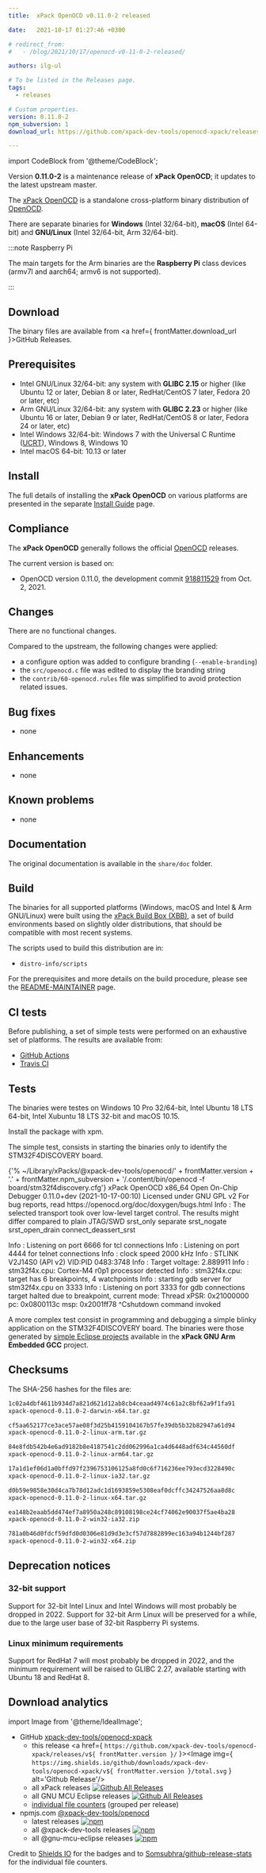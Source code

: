 ```yaml
---
title:  xPack OpenOCD v0.11.0-2 released

date:   2021-10-17 01:27:46 +0300

# redirect_from:
#   - /blog/2021/10/17/openocd-v0-11-0-2-released/

authors: ilg-ul

# To be listed in the Releases page.
tags:
  - releases

# Custom properties.
version: 0.11.0-2
npm_subversion: 1
download_url: https://github.com/xpack-dev-tools/openocd-xpack/releases/tag/v0.11.0-2/

---
```


import CodeBlock from '@theme/CodeBlock';

Version **0.11.0-2** is a maintenance release of **xPack OpenOCD**;
it updates to the latest upstream master.

<!-- truncate -->

The [xPack OpenOCD](https://xpack.github.io/dev-tools/openocd/)
is a standalone cross-platform binary distribution of
[OpenOCD](https://openocd.org).

There are separate binaries for **Windows** (Intel 32/64-bit),
**macOS** (Intel 64-bit) and **GNU/Linux** (Intel 32/64-bit, Arm 32/64-bit).

:::note Raspberry Pi

The main targets for the Arm binaries
are the **Raspberry Pi** class devices (armv7l and aarch64;
armv6 is not supported).

:::

## Download

The binary files are available from
<a href={ frontMatter.download_url }>GitHub Releases</a>.

## Prerequisites

- Intel GNU/Linux 32/64-bit: any system with **GLIBC 2.15** or higher
  (like Ubuntu 12 or later, Debian 8 or later, RedHat/CentOS 7 later,
  Fedora 20 or later, etc)
- Arm GNU/Linux 32/64-bit: any system with **GLIBC 2.23** or higher
  (like Ubuntu 16 or later, Debian 9 or later, RedHat/CentOS 8 or later,
  Fedora 24 or later, etc)
- Intel Windows 32/64-bit: Windows 7 with the Universal C Runtime
  ([UCRT](https://support.microsoft.com/en-us/topic/update-for-universal-c-runtime-in-windows-c0514201-7fe6-95a3-b0a5-287930f3560c)),
  Windows 8, Windows 10
- Intel macOS 64-bit: 10.13 or later

## Install

The full details of installing the **xPack OpenOCD** on various platforms
are presented in the separate
[Install Guide](/docs/install/) page.

## Compliance

The **xPack OpenOCD** generally follows the official
[OpenOCD](https://openocd.org) releases.

The current version is based on:

- OpenOCD version 0.11.0, the development commit
[918811529](https://github.com/xpack-dev-tools/openocd/commit/9188115296917ce74ad5b0f83451414735225ce5)
from Oct. 2, 2021.

## Changes

There are no functional changes.

Compared to the upstream, the following changes were applied:

- a configure option was added to configure branding (`--enable-branding`)
- the `src/openocd.c` file was edited to display the branding string
- the `contrib/60-openocd.rules` file was simplified to avoid protection
  related issues.

## Bug fixes

- none

## Enhancements

- none

## Known problems

- none

## Documentation

The original documentation is available in the `share/doc` folder.

## Build

The binaries for all supported platforms
(Windows, macOS and Intel & Arm GNU/Linux) were built using the
[xPack Build Box (XBB)](https://xpack.github.io/xbb/), a set
of build environments based on slightly older distributions, that should be
compatible with most recent systems.

The scripts used to build this distribution are in:

- `distro-info/scripts`

For the prerequisites and more details on the build procedure, please see the
[README-MAINTAINER](https://github.com/xpack-dev-tools/openocd-xpack/blob/xpack/README-MAINTAINER.md) page.

## CI tests

Before publishing, a set of simple tests were performed on an exhaustive
set of platforms. The results are available from:

- [GitHub Actions](https://github.com/xpack-dev-tools/openocd-xpack/actions/)
- [Travis CI](https://app.travis-ci.com/github/xpack-dev-tools/openocd-xpack/builds/)

## Tests

The binaries were testes on Windows 10 Pro 32/64-bit, Intel Ubuntu 18
LTS 64-bit, Intel Xubuntu 18 LTS 32-bit and macOS 10.15.

Install the package with xpm.

The simple test, consists in starting the binaries
only to identify the STM32F4DISCOVERY board.

<CodeBlock language="console">
{'% ~/Library/xPacks/@xpack-dev-tools/openocd/' + frontMatter.version + '.' + frontMatter.npm_subversion + '/.content/bin/openocd -f board/stm32f4discovery.cfg'}
xPack OpenOCD x86_64 Open On-Chip Debugger 0.11.0+dev (2021-10-17-00:10)
Licensed under GNU GPL v2
For bug reports, read
	https://openocd.org/doc/doxygen/bugs.html
Info : The selected transport took over low-level target control. The results might differ compared to plain JTAG/SWD
srst_only separate srst_nogate srst_open_drain connect_deassert_srst

Info : Listening on port 6666 for tcl connections
Info : Listening on port 4444 for telnet connections
Info : clock speed 2000 kHz
Info : STLINK V2J14S0 (API v2) VID:PID 0483:3748
Info : Target voltage: 2.889911
Info : stm32f4x.cpu: Cortex-M4 r0p1 processor detected
Info : stm32f4x.cpu: target has 6 breakpoints, 4 watchpoints
Info : starting gdb server for stm32f4x.cpu on 3333
Info : Listening on port 3333 for gdb connections
target halted due to breakpoint, current mode: Thread
xPSR: 0x21000000 pc: 0x0800113c msp: 0x2001ff78
^Cshutdown command invoked
</CodeBlock>

A more complex test consist in programming and debugging a simple blinky
application on the STM32F4DISCOVERY board. The binaries were
those generated by
[simple Eclipse projects](https://github.com/xpack-dev-tools/arm-none-eabi-gcc-xpack/tree/xpack/tests/eclipse)
available in the **xPack GNU Arm Embedded GCC** project.

## Checksums

The SHA-256 hashes for the files are:

```txt
1c02a4dbf4611b934d7a821d621d12ab8cb4ceaad4974c61a2c8bf62a9f1fa91
xpack-openocd-0.11.0-2-darwin-x64.tar.gz

cf5aa652177ce3ace57ae08f3d25b4159104167b57fe39db5b32b82947a61d94
xpack-openocd-0.11.0-2-linux-arm.tar.gz

84e8fdb542b4e6ad9182b8e4187541c2dd062996a1ca4d6448adf634c44560df
xpack-openocd-0.11.0-2-linux-arm64.tar.gz

17a1d1ef06d1a0bffd97f2396753106125a8fd0c6f716236ee793ecd3228490c
xpack-openocd-0.11.0-2-linux-ia32.tar.gz

d0b59e9858e30d4ca7b78d12adc1d1693859e5308eaf0dcffc34247526aa8d8c
xpack-openocd-0.11.0-2-linux-x64.tar.gz

ea148b2eaab5dd474ef7a8950a248c89108198ce24cf74062e90037f5ae4ba28
xpack-openocd-0.11.0-2-win32-ia32.zip

781a0b46d0fdcf59dfd0d0306e81d9d3e3cf57d7882899ec163a94b1244bf287
xpack-openocd-0.11.0-2-win32-x64.zip

```

## Deprecation notices

### 32-bit support

Support for 32-bit Intel Linux and Intel Windows will most probably
be dropped in 2022. Support for 32-bit Arm Linux will be preserved
for a while, due to the large user base of 32-bit Raspberry Pi systems.

### Linux minimum requirements

Support for RedHat 7 will most probably be dropped in 2022, and the
minimum requirement will be raised to GLIBC 2.27, available starting
with Ubuntu 18 and RedHat 8.

## Download analytics

import Image from '@theme/IdealImage';

- GitHub [xpack-dev-tools/openocd-xpack](https://github.com/xpack-dev-tools/openocd-xpack/)
  - this release <a href={ `https://github.com/xpack-dev-tools/openocd-xpack/releases/v${ frontMatter.version }/` }><Image img={ `https://img.shields.io/github/downloads/xpack-dev-tools/openocd-xpack/v${ frontMatter.version }/total.svg` } alt='Github Release'/></a>
  - all xPack releases [![Github All Releases](https://img.shields.io/github/downloads/xpack-dev-tools/openocd-xpack/total.svg)](https://github.com/xpack-dev-tools/openocd-xpack/releases/)
  - all GNU MCU Eclipse releases [![Github All Releases](https://img.shields.io/github/downloads/gnu-mcu-eclipse/openocd/total.svg)](https://github.com/gnu-mcu-eclipse/openocd/releases/)
  - [individual file counters](https://somsubhra.github.io/github-release-stats/?username=xpack-dev-tools&repository=openocd-xpack) (grouped per release)
- npmjs.com [@xpack-dev-tools/openocd](https://www.npmjs.com/package/@xpack-dev-tools/openocd)
  - latest releases [![npm](https://img.shields.io/npm/dw/@xpack-dev-tools/openocd.svg)](https://www.npmjs.com/package/@xpack-dev-tools/openocd/)
  - all @xpack-dev-tools releases [![npm](https://img.shields.io/npm/dt/@xpack-dev-tools/openocd.svg)](https://www.npmjs.com/package/@xpack-dev-tools/openocd/)
  - all @gnu-mcu-eclipse releases [![npm](https://img.shields.io/npm/dt/@gnu-mcu-eclipse/openocd.svg)](https://www.npmjs.com/package/@gnu-mcu-eclipse/openocd/)

Credit to [Shields IO](https://shields.io) for the badges and to
[Somsubhra/github-release-stats](https://github.com/Somsubhra/github-release-stats)
for the individual file counters.
